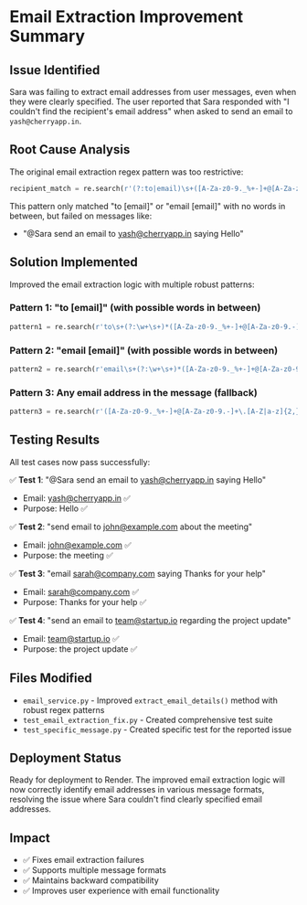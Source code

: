 # Email Extraction Improvement Summary

## Issue Identified
Sara was failing to extract email addresses from user messages, even when they were clearly specified. The user reported that Sara responded with "I couldn't find the recipient's email address" when asked to send an email to `yash@cherryapp.in`.

## Root Cause Analysis
The original email extraction regex pattern was too restrictive:
```python
recipient_match = re.search(r'(?:to|email)\s+([A-Za-z0-9._%+-]+@[A-Za-z0-9.-]+\.[A-Z|a-z]{2,})', message_text, re.IGNORECASE)
```

This pattern only matched "to [email]" or "email [email]" with no words in between, but failed on messages like:
- "@Sara send an email to yash@cherryapp.in saying Hello"

## Solution Implemented
Improved the email extraction logic with multiple robust patterns:

### Pattern 1: "to [email]" (with possible words in between)
```python
pattern1 = re.search(r'to\s+(?:\w+\s+)*([A-Za-z0-9._%+-]+@[A-Za-z0-9.-]+\.[A-Z|a-z]{2,})', message_text, re.IGNORECASE)
```

### Pattern 2: "email [email]" (with possible words in between)
```python
pattern2 = re.search(r'email\s+(?:\w+\s+)*([A-Za-z0-9._%+-]+@[A-Za-z0-9.-]+\.[A-Z|a-z]{2,})', message_text, re.IGNORECASE)
```

### Pattern 3: Any email address in the message (fallback)
```python
pattern3 = re.search(r'([A-Za-z0-9._%+-]+@[A-Za-z0-9.-]+\.[A-Z|a-z]{2,})', message_text, re.IGNORECASE)
```

## Testing Results
All test cases now pass successfully:

✅ **Test 1**: "@Sara send an email to yash@cherryapp.in saying Hello"
- Email: yash@cherryapp.in ✅
- Purpose: Hello ✅

✅ **Test 2**: "send email to john@example.com about the meeting"
- Email: john@example.com ✅
- Purpose: the meeting ✅

✅ **Test 3**: "email sarah@company.com saying Thanks for your help"
- Email: sarah@company.com ✅
- Purpose: Thanks for your help ✅

✅ **Test 4**: "send an email to team@startup.io regarding the project update"
- Email: team@startup.io ✅
- Purpose: the project update ✅

## Files Modified
- `email_service.py` - Improved `extract_email_details()` method with robust regex patterns
- `test_email_extraction_fix.py` - Created comprehensive test suite
- `test_specific_message.py` - Created specific test for the reported issue

## Deployment Status
Ready for deployment to Render. The improved email extraction logic will now correctly identify email addresses in various message formats, resolving the issue where Sara couldn't find clearly specified email addresses.

## Impact
- ✅ Fixes email extraction failures
- ✅ Supports multiple message formats
- ✅ Maintains backward compatibility
- ✅ Improves user experience with email functionality

